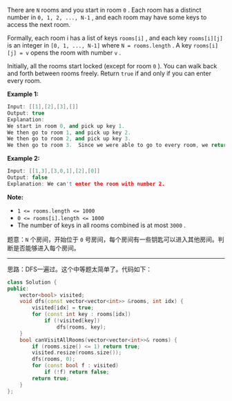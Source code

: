 There are `N` rooms and you start in room `0` .  Each room has a distinct number in `0, 1, 2, ..., N-1` , and each room may have some keys to access the next room. 

Formally, each room i has a list of keys `rooms[i]` , and each key `rooms[i][j] ` is an integer in `[0, 1, ..., N-1]` where `N = rooms.length` .  A key `rooms[i][j] = v`  opens the room with number `v` .

Initially, all the rooms start locked (except for room `0` ).  You can walk back and forth between rooms freely. Return `true` if and only if you can enter every room.

**Example 1:**
```cpp
Input: [[1],[2],[3],[]]
Output: true
Explanation:  
We start in room 0, and pick up key 1.
We then go to room 1, and pick up key 2.
We then go to room 2, and pick up key 3.
We then go to room 3.  Since we were able to go to every room, we return true.
```

**Example 2:**
```cpp
Input: [[1,3],[3,0,1],[2],[0]]
Output: false
Explanation: We can't enter the room with number 2.
```
**Note:**
- `1 <= rooms.length <= 1000`
- `0 <= rooms[i].length <= 1000`
- The number of keys in all rooms combined is at most `3000` .

题意：`N` 个房间，开始位于 `0` 号房间，每个房间有一些钥匙可以进入其他房间。判断是否能够进入每个房间。

---
思路：DFS一遍过。这个中等题太简单了。代码如下：
```cpp
class Solution {
public:
    vector<bool> visited;
    void dfs(const vector<vector<int>> &rooms, int idx) {
        visited[idx] = true;
        for (const int key : rooms[idx])
            if (!visited[key])
                dfs(rooms, key);
    }
    bool canVisitAllRooms(vector<vector<int>>& rooms) {
        if (rooms.size() <= 1) return true;
        visited.resize(rooms.size());
        dfs(rooms, 0);
        for (const bool f : visited)
            if (!f) return false;
        return true;
    }
}; 
```

